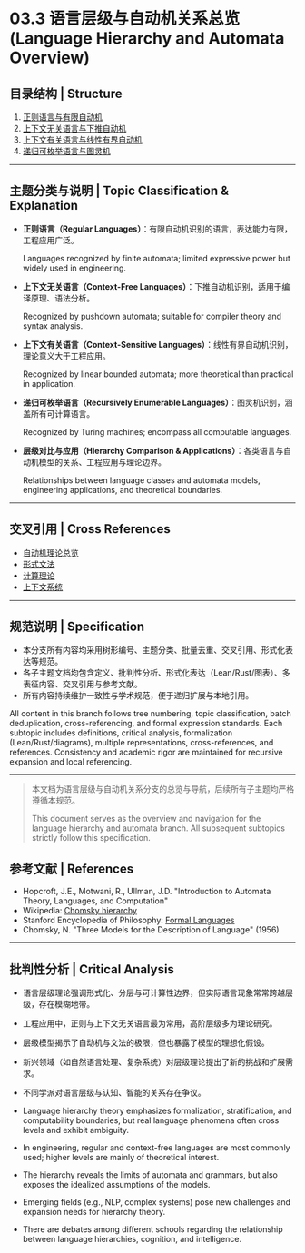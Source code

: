 # 03.3 语言层级与自动机关系总览 (Language Hierarchy and Automata Overview)

## 目录结构 | Structure

1. [正则语言与有限自动机](03.3.1_Regular_Languages.md)
2. [上下文无关语言与下推自动机](03.3.2_Context_Free_Languages.md)
3. [上下文有关语言与线性有界自动机](03.3.3_Context_Sensitive_Languages.md)
4. [递归可枚举语言与图灵机](03.3.4_Recursively_Enumerable_Languages.md)

---

## 主题分类与说明 | Topic Classification & Explanation

- **正则语言（Regular Languages）**：有限自动机识别的语言，表达能力有限，工程应用广泛。
  
  Languages recognized by finite automata; limited expressive power but widely used in engineering.
- **上下文无关语言（Context-Free Languages）**：下推自动机识别，适用于编译原理、语法分析。
  
  Recognized by pushdown automata; suitable for compiler theory and syntax analysis.
- **上下文有关语言（Context-Sensitive Languages）**：线性有界自动机识别，理论意义大于工程应用。
  
  Recognized by linear bounded automata; more theoretical than practical in application.
- **递归可枚举语言（Recursively Enumerable Languages）**：图灵机识别，涵盖所有可计算语言。
  
  Recognized by Turing machines; encompass all computable languages.
- **层级对比与应用（Hierarchy Comparison & Applications）**：各类语言与自动机模型的关系、工程应用与理论边界。
  
  Relationships between language classes and automata models, engineering applications, and theoretical boundaries.

---

## 交叉引用 | Cross References

- [自动机理论总览](README.md)
- [形式文法](../03.2_Formal_Grammars.md)
- [计算理论](README.md)
- [上下文系统](README.md)

---

## 规范说明 | Specification

- 本分支所有内容均采用树形编号、主题分类、批量去重、交叉引用、形式化表达等规范。
- 各子主题文档均包含定义、批判性分析、形式化表达（Lean/Rust/图表）、多表征内容、交叉引用与参考文献。
- 所有内容持续维护一致性与学术规范，便于递归扩展与本地引用。

All content in this branch follows tree numbering, topic classification, batch deduplication, cross-referencing, and formal expression standards. Each subtopic includes definitions, critical analysis, formalization (Lean/Rust/diagrams), multiple representations, cross-references, and references. Consistency and academic rigor are maintained for recursive expansion and local referencing.

---

> 本文档为语言层级与自动机关系分支的总览与导航，后续所有子主题均严格遵循本规范。
>
> This document serves as the overview and navigation for the language hierarchy and automata branch. All subsequent subtopics strictly follow this specification.

## 参考文献 | References

- Hopcroft, J.E., Motwani, R., Ullman, J.D. "Introduction to Automata Theory, Languages, and Computation"
- Wikipedia: [Chomsky hierarchy](https://en.wikipedia.org/wiki/Chomsky_hierarchy)
- Stanford Encyclopedia of Philosophy: [Formal Languages](https://plato.stanford.edu/entries/formal-languages/)
- Chomsky, N. "Three Models for the Description of Language" (1956)

---

## 批判性分析 | Critical Analysis

- 语言层级理论强调形式化、分层与可计算性边界，但实际语言现象常常跨越层级，存在模糊地带。
- 工程应用中，正则与上下文无关语言最为常用，高阶层级多为理论研究。
- 层级模型揭示了自动机与文法的极限，但也暴露了模型的理想化假设。
- 新兴领域（如自然语言处理、复杂系统）对层级理论提出了新的挑战和扩展需求。
- 不同学派对语言层级与认知、智能的关系存在争议。

- Language hierarchy theory emphasizes formalization, stratification, and computability boundaries, but real language phenomena often cross levels and exhibit ambiguity.
- In engineering, regular and context-free languages are most commonly used; higher levels are mainly of theoretical interest.
- The hierarchy reveals the limits of automata and grammars, but also exposes the idealized assumptions of the models.
- Emerging fields (e.g., NLP, complex systems) pose new challenges and expansion needs for hierarchy theory.
- There are debates among different schools regarding the relationship between language hierarchies, cognition, and intelligence.
